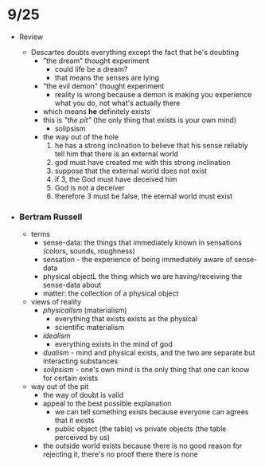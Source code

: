 # 9/25
 
 - Review
	 + Descartes doubts everything except the fact that he's doubting
		* "the dream" thought experiment
			- could life be a dream?
			- that means the senses are lying
		* "the evil demon" thought experiment
			- reality is wrong because a demon is making you experience what you do, not what's actually there
		* which means **he** definitely exists
		* this is *"the pit"* (the only thing that exists is your own mind)
			- solipsism
		*  the way out of the hole
			1. he has a strong inclination to believe that his sense reliably tell him that there is an external world
			2. god must have created me with this strong inclination
			3. suppose that the external world does not exist
			4. if 3, the God must have deceived him
			5. God is not a deceiver
			6. therefore 3 must be false, the eternal world must exist

- ### Bertram Russell  
	+ terms
		* sense-data: the things that immediately known in sensations (colors, sounds, roughness)
		* sensation - the experience of being immediately aware of sense-data
		* physical objectL the thing which we are having/receiving the sense-data about
		* matter: the collection of a physical object
	+ views of reality
		* *physicalIsm* (materialism)
			- everything that exists exists as the physical
			- scientific materialism
		* *idealism*
			- everything exists in the mind of god
		* *dualism* - mind  and physical exists, and the two are separate but interacting substances
		* *solipsism* - one's own mind is the only thing that one can know for certain exists
	+ way out of the pit
		* the way of doubt is valid
		* appeal to the best possible explanation
			- we can tell something exists because everyone can agrees that  it exists
			- public object (the table) vs private objects (the table perceived by us)
		* the outside world exists because there is no good reason for rejecting it, there's no proof there there is none